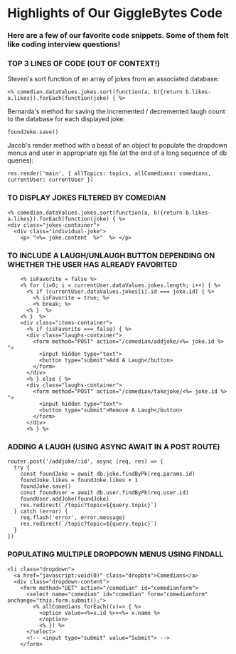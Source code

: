 # Highlights of Our GiggleBytes Code

### Here are a few of our favorite code snippets. Some of them felt like coding interview questions!

### TOP 3 LINES OF CODE (OUT OF CONTEXT!)


Steven's sort function of an array of jokes from an associated database:

```<% comedian.dataValues.jokes.sort(function(a, b){return b.likes-a.likes}).forEach(function(joke) { %>```

Bernarda's method for saving the incremented / decremented laugh count to the database for each displayed joke:

```foundJoke.save()```

Jacob's render method with a beast of an object to populate the dropdown menus and user in appropriate ejs file (at the end of a long sequence of db queries):

```res.render('main', { allTopics: topics, allComedians: comedians, currentUser: currentUser })```


### TO DISPLAY JOKES FILTERED BY COMEDIAN 
    <% comedian.dataValues.jokes.sort(function(a, b){return b.likes-a.likes}).forEach(function(joke) { %>
    <div class="jokes-container">
      <div class="individual-joke">      
        <p> "<%= joke.content  %>"  %> </p>
### TO INCLUDE A LAUGH/UNLAUGH BUTTON DEPENDING ON WHETHER THE USER HAS ALREADY FAVORITED        
        <% isFavorite = false %> 
        <% for (i=0; i < currentUser.dataValues.jokes.length; i++) { %> 
          <% if (currentUser.dataValues.jokes[i].id === joke.id) { %> 
            <% isFavorite = true; %> 
            <% break; %> 
          <% }  %>    
        <% }  %> 
        <div class="items-container">
          <% if (isFavorite === false) { %>
          <div class="laughs-container">
            <form method="POST" action="/comedian/addjoke/<%= joke.id %> ">
              <input hidden type="text">
              <button type="submit">Add A Laugh</button>
            </form>
          </div>
          <% } else { %>
          <div class="laughs-container">
            <form method="POST" action="/comedian/takejoke/<%= joke.id %> ">
              <input hidden type="text">
              <button type="submit">Remove A Laugh</button>
            </form>
          </div>
          <% } %>


### ADDING A LAUGH (USING ASYNC AWAIT IN A POST ROUTE)

```
router.post('/addjoke/:id', async (req, res) => {
  try {
    const foundJoke = await db.joke.findByPk(req.params.id)
    foundJoke.likes = foundJoke.likes + 1
    foundJoke.save()
    const foundUser = await db.user.findByPk(req.user.id)    
    foundUser.addJoke(foundJoke)
    res.redirect(`/topic?topic=${query.topic}`)
  } catch (error) {
    req.flash('error', error.message)
    res.redirect(`/topic?topic=${query.topic}`)
  }	 
})
```

### POPULATING MULTIPLE DROPDOWN MENUS USING FINDALL

```
<li class="dropdown">
  <a href="javascript:void(0)" class="dropbtn">Comedians</a>
  <div class="dropdown-content">
    <form method="GET" action="/comedian" id="comedianform">
      <select name="comedian" id="comedian" form="comedianform" onchange="this.form.submit();">
        <% allComedians.forEach((x)=> { %>
          <option value=<%=x.id %>><%= x.name %>
          </option>
          <% }) %>
      </select>
      <!-- <input type="submit" value="Submit"> -->
    </form>
 ```   

